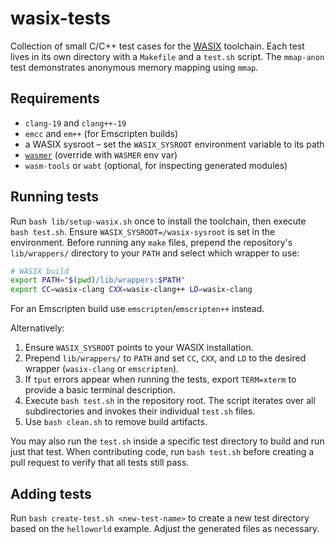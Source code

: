 # wasix-tests

Collection of small C/C++ test cases for the [WASIX](https://github.com/wasix-org) toolchain.
Each test lives in its own directory with a `Makefile` and a `test.sh` script.
The `mmap-anon` test demonstrates anonymous memory mapping using `mmap`.

## Requirements

* `clang-19` and `clang++-19`
* `emcc` and `em++` (for Emscripten builds)
* a WASIX sysroot – set the `WASIX_SYSROOT` environment variable to its path
* [`wasmer`](https://github.com/wasmerio/wasmer) (override with `WASMER` env var)
* `wasm-tools` or `wabt` (optional, for inspecting generated modules)

## Running tests

Run `bash lib/setup-wasix.sh` once to install the toolchain, then execute
`bash test.sh`. Ensure `WASIX_SYSROOT=/wasix-sysroot` is set in the environment.
Before running any `make` files, prepend the repository's `lib/wrappers/` directory
to your `PATH` and select which wrapper to use:

```bash
# WASIX build
export PATH="$(pwd)/lib/wrappers:$PATH"
export CC=wasix-clang CXX=wasix-clang++ LD=wasix-clang
```

For an Emscripten build use `emscripten`/`emscripten++` instead.

Alternatively:

1. Ensure `WASIX_SYSROOT` points to your WASIX installation.
2. Prepend `lib/wrappers/` to `PATH` and set `CC`, `CXX`, and `LD` to the desired
   wrapper (`wasix-clang` or `emscripten`).
3. If `tput` errors appear when running the tests, export `TERM=xterm` to
   provide a basic terminal description.
4. Execute `bash test.sh` in the repository root.  The script iterates over all
   subdirectories and invokes their individual `test.sh` files.
5. Use `bash clean.sh` to remove build artifacts.

You may also run the `test.sh` inside a specific test directory to build and run
just that test.
When contributing code, run `bash test.sh` before creating a pull request to verify that all tests still pass.




## Adding tests

Run `bash create-test.sh <new-test-name>` to create a new test directory based on
the `helloworld` example.  Adjust the generated files as necessary.
